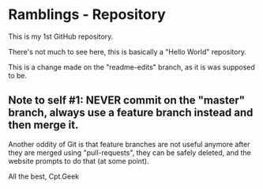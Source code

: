 # Ramblings - Repository
This is my 1st GitHub repository.

There's not much to see here, this is basically a "Hello World" repository.

This is a change made on the "readme-edits" branch, as it is was supposed to be.

## Note to self #1: NEVER commit on the "master" branch, always use a feature branch instead and then merge it.

Another oddity of Git is that feature branches are not useful anymore after they are merged using "pull-requests", they can be safely deleted, and the website prompts to do that (at some point).

All the best,
Cpt.Geek
